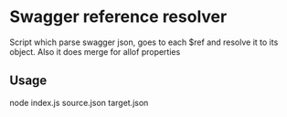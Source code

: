 # Swagger reference resolver

Script which parse swagger json, goes to each $ref and resolve it to its object.
Also it does merge for allof properties

## Usage

node index.js source.json target.json